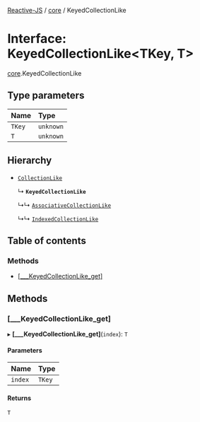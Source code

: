 [Reactive-JS](../README.md) / [core](../modules/core.md) / KeyedCollectionLike

# Interface: KeyedCollectionLike<TKey, T\>

[core](../modules/core.md).KeyedCollectionLike

## Type parameters

| Name | Type |
| :------ | :------ |
| `TKey` | `unknown` |
| `T` | `unknown` |

## Hierarchy

- [`CollectionLike`](core.CollectionLike.md)

  ↳ **`KeyedCollectionLike`**

  ↳↳ [`AssociativeCollectionLike`](core.AssociativeCollectionLike.md)

  ↳↳ [`IndexedCollectionLike`](core.IndexedCollectionLike.md)

## Table of contents

### Methods

- [[\_\_\_KeyedCollectionLike\_get]](core.KeyedCollectionLike.md#[___keyedcollectionlike_get])

## Methods

### [\_\_\_KeyedCollectionLike\_get]

▸ **[___KeyedCollectionLike_get]**(`index`): `T`

#### Parameters

| Name | Type |
| :------ | :------ |
| `index` | `TKey` |

#### Returns

`T`
